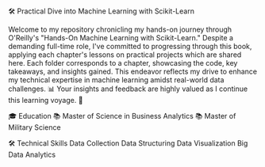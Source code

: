 🛠️ Practical Dive into Machine Learning with Scikit-Learn

Welcome to my repository chronicling my hands-on journey through O'Reilly's "Hands-On Machine Learning with Scikit-Learn." Despite a demanding full-time role, I've committed to progressing through this book, applying each chapter's lessons on practical projects which are shared here. Each folder corresponds to a chapter, showcasing the code, key takeaways, and insights gained. This endeavor reflects my drive to enhance my technical expertise in machine learning amidst real-world data challenges. 📊 Your insights and feedback are highly valued as I continue this learning voyage. 🚀

🎓 Education
📚 Master of Science in Business Analytics
📚 Master of Military Science

🛠️ Technical Skills
Data Collection
Data Structuring
Data Visualization
Big Data Analytics

